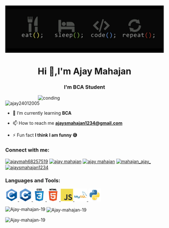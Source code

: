 ![logo](https://github.com/Ajay-mahajan-19/Ajay_mahajan/blob/main/banner.jpg)
<h1 align="center">Hi 👋,I'm Ajay Mahajan</h1>
<h3 align="center">I'm BCA Student</h3>
<img align="right" alt="conding" width="400" src="https://camo.githubusercontent.com/cae12fddd9d6982901d82580bdf321d81fb299141098ca1c2d4891870827bf17/68747470733a2f2f6d69726f2e6d656469756d2e636f6d2f6d61782f313336302f302a37513379765349765f7430696f4a2d5a2e676966  ">
<p align="left"> <img src="https://komarev.com/ghpvc/?username=ajay24012005&label=Profile%20views&color=0e75b6&style=flat" alt="ajay24012005" /> </p>

- 🌱 I’m currently learning **BCA**

- 📫 How to reach me **ajaysmahajan1234@gmail.com**

- ⚡ Fun fact **I think I am funny 😅**

<h3 align="left">Connect with me:</h3>
<p align="left">
  <a href="https://twitter.com/ajaymah68257519" target="blank"><img align="center" src="https://raw.githubusercontent.com/rahuldkjain/github-profile-readme-generator/master/src/images/icons/Social/twitter.svg" alt="ajaymah68257519" height="30" width="40" /></a>
<a href="https://www.linkedin.com/in/ajay-mahajan-7a075724b?utm_source=share&utm_campaign=share_via&utm_content=profile&utm_medium=android_app" target="blank"><img align="center" src="https://raw.githubusercontent.com/rahuldkjain/github-profile-readme-generator/master/src/images/icons/Social/linked-in-alt.svg" alt="ajay mahajan" height="30" width="40" /></a>
<a href="https://fb.com/ajay mahajan" target="blank"><img align="center" src="https://raw.githubusercontent.com/rahuldkjain/github-profile-readme-generator/master/src/images/icons/Social/facebook.svg" alt="ajay mahajan" height="30" width="40" /></a>
<a href="https://instagram.com/mahajan_ajay_" target="blank"><img align="center" src="https://raw.githubusercontent.com/rahuldkjain/github-profile-readme-generator/master/src/images/icons/Social/instagram.svg" alt="mahajan_ajay_" height="30" width="40" /></a>
<a href="https://www.hackerrank.com/ajaysmahajan1234" target="blank"><img align="center" src="https://raw.githubusercontent.com/rahuldkjain/github-profile-readme-generator/master/src/images/icons/Social/hackerrank.svg" alt="ajaysmahajan1234" height="30" width="40" /></a>
</p>

<h3 align="left">Languages and Tools:</h3>
<p align="left"> <a href="https://www.cprogramming.com/" target="_blank" rel="noreferrer"> <img src="https://raw.githubusercontent.com/devicons/devicon/master/icons/c/c-original.svg" alt="c" width="40" height="40"/> </a> <a href="https://www.w3schools.com/cpp/" target="_blank" rel="noreferrer"> <img src="https://raw.githubusercontent.com/devicons/devicon/master/icons/cplusplus/cplusplus-original.svg" alt="cplusplus" width="40" height="40"/> </a> <a href="https://www.w3schools.com/css/" target="_blank" rel="noreferrer"> <img src="https://raw.githubusercontent.com/devicons/devicon/master/icons/css3/css3-original-wordmark.svg" alt="css3" width="40" height="40"/> </a> <a href="https://www.w3.org/html/" target="_blank" rel="noreferrer"> <img src="https://raw.githubusercontent.com/devicons/devicon/master/icons/html5/html5-original-wordmark.svg" alt="html5" width="40" height="40"/> </a> <a href="https://developer.mozilla.org/en-US/docs/Web/JavaScript" target="_blank" rel="noreferrer"> <img src="https://raw.githubusercontent.com/devicons/devicon/master/icons/javascript/javascript-original.svg" alt="javascript" width="40" height="40"/> </a> <a href="https://www.mysql.com/" target="_blank" rel="noreferrer"> <img src="https://raw.githubusercontent.com/devicons/devicon/master/icons/mysql/mysql-original-wordmark.svg" alt="mysql" width="40" height="40"/> </a> <a href="https://www.python.org" target="_blank" rel="noreferrer"> <img src="https://raw.githubusercontent.com/devicons/devicon/master/icons/python/python-original.svg" alt="python" width="40" height="40"/> </a> </p>

<p><img align="left" src="https://github-readme-stats.vercel.app/api/top-langs?username=Ajay-mahajan-19&show_icons=true&locale=en&layout=compact" alt="Ajay-mahajan-19" /></p>

<p>&nbsp;<img align="center" src="https://github-readme-stats.vercel.app/api?username=Ajay-mahajan-19&show_icons=true&locale=en" alt="Ajay-mahajan-19" /></p>

<p><img align="center" src="https://github-readme-streak-stats.herokuapp.com/?user=Ajay-mahajan-19&" alt="Ajay-mahajan-19" /></p>

